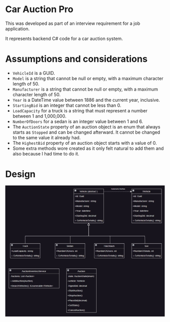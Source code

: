 # Car Auction Pro

This was developed as part of an interview requirement for a job application.

It represents backend C# code for a car auction system.

# Assumptions and considerations

- `VehicleId` is a GUID.
- `Model` is a string that cannot be null or empty, with a maximum character length of 50.
- `Manufacturer` is a string that cannot be null or empty, with a maximum character length of 50.
- `Year` is a DateTime value between 1886 and the current year, inclusive.
- `StartingBid` is an integer that cannot be less than 0.
- `LoadCapacity` for a truck is a string that must represent a number between 1 and 1,000,000.
- `NumberOfDoors` for a sedan is an integer value between 1 and 6.
- The `AuctionState` property of an auction object is an enum that always starts as `Stopped` and can be changed afterward. It cannot be changed to the same value it already had.
- The `HighestBid` property of an auction object starts with a value of 0.
- Some extra methods wore created as it only felt natural to add them and also because I had time to do it. 

# Design
![](/CarAuctionProRepo/Media/Design.jpg)

